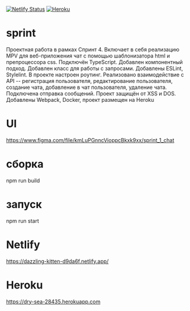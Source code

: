 [![Netlify Status](https://api.netlify.com/api/v1/badges/359cc3ab-5371-48ea-9862-a5dad6a7d8bb/deploy-status)](https://dazzling-kitten-d9da6f.netlify.app/)
[![Heroku](https://heroku-badge.herokuapp.com/?app=dry-sea-28435)](https://dry-sea-28435.herokuapp.com)
# sprint
Проектная работа в рамках Спринт 4. Включает в себя реализацию MPV для веб-приложения чат с помощью шаблонизатора html и препроцессора css. Подключён TypeScript. Добавлен компонентный подход. Добавлен класс для работы с запросами. Добавлены ESLint, Stylelint. В проекте настроен роутинг. Реализовано взаимодействие с API -- регистрация пользователя, редактирование пользователя, создание чата, добавление в чат пользователя, удаление чата. Подключена отправка сообщений. Проект защищён от XSS и DOS. Добавлены Webpack, Docker, проект размещен на Heroku
# UI
https://www.figma.com/file/kmLuPGnncVioppcBkxk9xx/sprint_1_chat
# сборка
npm run build 
# запуск
npm run start
# Netlify
https://dazzling-kitten-d9da6f.netlify.app/
# Heroku
https://dry-sea-28435.herokuapp.com

